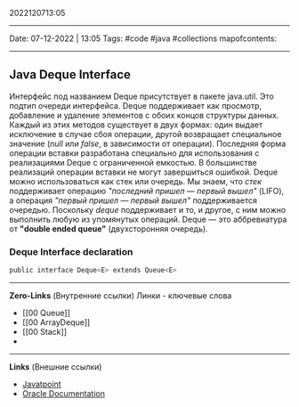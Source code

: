 2022120713:05
___
Date: 07-12-2022 | 13:05
Tags: #code #java #collections 
mapofcontents: 
___
## Java Deque Interface 
Интерфейс под названием Deque присутствует в пакете java.util. Это подтип очереди интерфейса. Deque поддерживает как просмотр,  добавление и удаление элементов с обоих концов структуры данных.
Каждый из этих методов существует в двух формах: один выдает исключение в случае сбоя операции, другой возвращает специальное значение (_null_ или _false_, в зависимости от операции). Последняя форма операции вставки разработана специально для использования с реализациями Deque с ограниченной емкостью. В большинстве реализаций операции вставки не могут завершиться ошибкой.
Deque можно использоваться как стек или очередь. Мы знаем, что _стек_ поддерживает операцию _"последний пришел — первый вышел"_ (LIFO), а операция _"первый пришел — первый вышел"_ поддерживается очередью. Поскольку _deque_ поддерживает и то, и другое, с ним можно выполнить любую из упомянутых операций. Deque — это аббревиатура от **"double ended queue"** (двухсторонняя очередь).

### Deque Interface declaration
```java
public interface Deque<E> extends Queue<E>
```

-----
**Zero-Links**  (Внутренние ссылки) Линки - ключевые слова
- [[00 Queue]]
- [[00 ArrayDeque]]
- [[00 Stack]]
- 

------
**Links** (Внешние ссылки)
- [Javatpoint](https://www.javatpoint.com/java-deque-arraydeque)
- [Oracle Documentation](https://docs.oracle.com/javase/7/docs/api/java/util/Deque.html)
